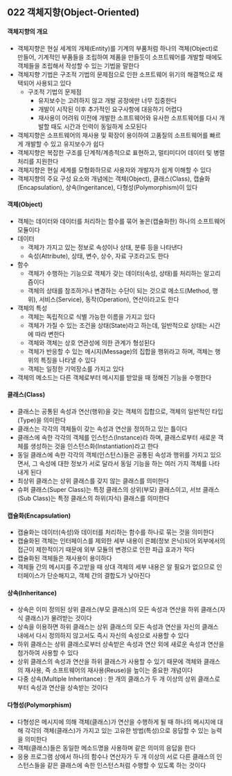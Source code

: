 ## 022 객체지향(Object-Oriented)

#### 객체지향의 개요

- 객체지향은 현실 세계의 개체(Entity)를 기계의 부품처럼 하나의 객체(Object)로 만들어, 기계적인 부품들을 조립하여 제품을 만들듯이 소프트웨어를 개발할 때에도 객체들을 조립해서 작성할 수 있는 기법을 말한다
- 객체지향 기법은 구조적 기법의 문제점으로 인한 소프트웨어 위기의 해결책으로 채택되어 사용되고 있다
  - 구조적 기법의 문제점
    - 유지보수는 고려하지 않고 개발 공정에만 너무 집중한다
    - 개발이 시작된 이후 추가적인 요구사항에 대응하기 어렵다
    - 재사용이 어려워 이전에 개발한 소프트웨어와 유사한 소프트웨어를 다시 개발할 때도 시간과 인력이 동일하게 소모된다
- 객체지향은 소프트웨어의 재사용 및 확장이 용이하여 고품질의 소프트웨어를 빠르게 개발할 수 있고 유지보수가 쉽다
- 객체지향은 복잡한 구조를 단계적/계층적으로 표현하고, 멀티미디어 데이터 및 병렬 처리를 지원한다
- 객체지향은 현실 세계를 모형화하므로 사용자와 개발자가 쉽게 이해할 수 있다
- 객체지향의 주요 구성 요소와 개념에는 객체(Object), 클래스(Class), 캡슐화(Encapsulation), 상속(Ingeritance), 다형성(Polymorphism)이 있다



#### 객체(Object)

- 객체는 데이터와 데이터를 처리하는 함수를 묶어 놓은(캡슐화한) 하나의 소프트웨어 모듈이다
- 데이터
  - 객체가 가지고 있는 정보로 속성이나 상태, 분류 등을 나타낸다
  - 속성(Attribute), 상태, 변수, 상수, 자료 구조라고도 한다
- 함수
  - 객체가 수행하는 기능으로 객체가 갖는 데이터(속성, 상태)를 처리하는 알고리즘이다
  - 객체의 상태를 참조하거나 변경하는 수단이 되는 것으로 메소드(Method, 행위), 서비스(Service), 동작(Operation), 연산이라고도 한다
- 객체의 특성
  - 객체는 독립적으로 식별 가능한 이름을 가지고 있다
  - 객체가 가질 수 있는 조건을 상태(State)라고 하는데, 일반적으로 상태는 시간에 따라 변한다
  - 객체와 객체는 상호 연관성에 의한 관계가 형성된다
  - 객체가 반응할 수 있는 메시지(Message)의 집합을 행위라고 하며, 객체는 행위의 특징을 나타낼 수 있다
  - 객체는 일정한 기억장소를 가지고 있다
- 객체의 메소드는 다른 객체로부터 메시지를 받았을 때 정해진 기능을 수행한다



#### 클래스(Class)

- 클래스는 공통된 속성과 연산(행위)을 갖는 객체의 집합으로, 객체의 일반적인 타입(Type)을 의미한다
- 클래스는 각각의 객체들이 갖는 속성과 연산을 정의하고 있는 틀이다
- 클래스에 속한 각각의 객체를 인스턴스(Instance)라 하며, 클래스로부터 새로운 객체를 생성하는 것을 인스턴스화(Instantiation)라고 한다
- 동일 클래스에 속한 각각의 객체(인스턴스)들은 공통된 속성과 행위를 가지고 있으면서, 그 속성에 대한 정보가 서로 달라서 동일 기능을 하는 여러 가지 객체를 나타내게 된다
- 최상위 클래스는 상위 클래스를 갖지 않는 클래스를 의미한다
- 슈퍼 클래스(Super Class)는 특정 클래스의 상위(부모) 클래스이고, 서브 클래스(Sub Class)는 특정 클래스의 하위(자식) 클래스를 의미한다



#### 캡슐화(Encapsulation)

- 캡슐화는 데이터(속성)와 데이터를 처리하는 함수를 하나로 묶는 것을 의미한다
- 캡슐화된 객체는 인터페이스를 제외한 세부 내용이 은폐(정보 은닉)되어 외부에서의 접근이 제한적이기 때문에 외부 모듈의 변경으로 인한 파급 효과가 적다
- 캡슐화된 객체들은 재사용이 용이하다
- 객체들 간의 메시지를 주고받을 때 상대 객체의 세부 내용은 알 필요가 없으므로 인터페이스가 단순해지고, 객체 간의 결합도가 낮아진다



#### 상속(Inheritance)

- 상속은 이미 정의된 상위 클래스(부모 클래스)의 모든 속성과 연산을 하위 클래스(자식 클래스)가 물려받는 것이다
- 상속을 이용하면 하위 클래스는 상위 클래스의 모든 속성과 연산을 자신의 클래스 내에서 다시 정의하지 않고서도 즉시 자신의 속성으로 사용할 수 있다
- 하위 클래스는 상위 클래스로부터 상속받은 속성과 연산 외에 새로운 속성과 연산을 첨가하여 사용할 수 있다
- 상위 클래스의 속성과 연산을 하위 클래스가 사용할 수 있기 때문에 객체와 클래스의 재사용, 즉 소프트웨어의 재사용(Reuse)을 높이는 중요한 개념이다
- 다중 상속(Multiple Inheritance) : 한 개의 클래스가 두 개 이상의 상위 클래스로부터 속성과 연산을 상속받는 것이다



#### 다형성(Polymorphism)

- 다형성은 메시지에 의해 객체(클래스)가 연산을 수행하게 될 때 하나의 메시지에 대해 각각의 객체(클래스)가 가지고 있는 고유한 방법(특성)으로 응답할 수 있는 능력을 의미한다
- 객체(클래스)들은 동일한 메소드명을 사용하며 같은 의미의 응답을 한다
- 응용 프로그램 상에서 하나의 함수나 연산자가 두 개 이상의 서로 다른 클래스의 인스턴스들을 같은 클래스에 속한 인스턴스처럼 수행할 수 있도록 하는 것이다